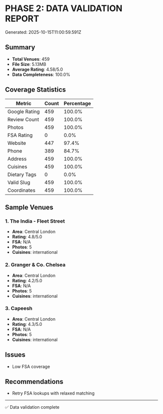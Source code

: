 # PHASE 2: DATA VALIDATION REPORT

Generated: 2025-10-15T11:00:59.591Z

## Summary

- **Total Venues**: 459
- **File Size**: 5.13MB
- **Average Rating**: 4.58/5.0
- **Data Completeness**: 100.0%

## Coverage Statistics

| Metric | Count | Percentage |
|--------|-------|------------|
| Google Rating | 459 | 100.0% |
| Review Count | 459 | 100.0% |
| Photos | 459 | 100.0% |
| FSA Rating | 0 | 0.0% |
| Website | 447 | 97.4% |
| Phone | 389 | 84.7% |
| Address | 459 | 100.0% |
| Cuisines | 459 | 100.0% |
| Dietary Tags | 0 | 0.0% |
| Valid Slug | 459 | 100.0% |
| Coordinates | 459 | 100.0% |

## Sample Venues


### 1. The India - Fleet Street
- **Area**: Central London
- **Rating**: 4.8/5.0
- **FSA**: N/A
- **Photos**: 5
- **Cuisines**: international


### 2. Granger & Co. Chelsea
- **Area**: Central London
- **Rating**: 4.2/5.0
- **FSA**: N/A
- **Photos**: 5
- **Cuisines**: international


### 3. Capeesh
- **Area**: Central London
- **Rating**: 4.3/5.0
- **FSA**: N/A
- **Photos**: 5
- **Cuisines**: international


## Issues

- Low FSA coverage

## Recommendations

- Retry FSA lookups with relaxed matching

---

✅ Data validation complete
